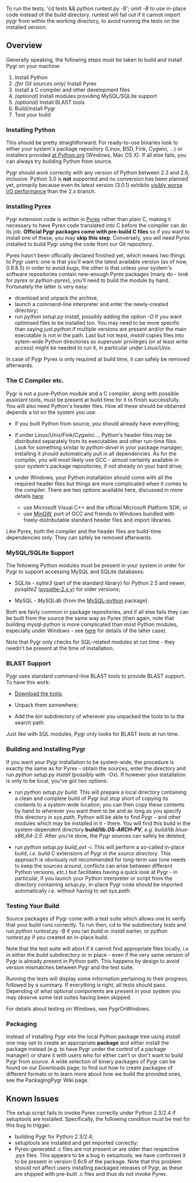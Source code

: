 To run the tests, 'cd tests && python runtest.py -B'; omit _-B_ to use in-place code instead of the build directory. runtest will fail out if it cannot import pygr from within the working directory, to avoid running the tests on the installed version.

## Overview ##

Generally speaking, the following steps must be taken to build and install Pygr on your machine:

  1. Install Python
  1. _(for Git sources only)_ Install Pyrex
  1. Install a C compiler and other development files
  1. _(optional)_ Install modules providing MySQL/SQLite support
  1. _(optional)_ Install BLAST tools
  1. Build/install Pygr
  1. Test your build


### Installing Python ###

This should be pretty straightforward. For ready-to-use binaries look to either your system's package repository (Linux, BSD, Fink, Cygwin, ...) or installers provided [at Python.org](http://www.python.org/download/) (Windows, Mac OS X). If all else fails, you can always try building Python from source.

Pygr should work correctly with any version of Python between 2.3 and 2.6, inclusive. Python 3.0 is **not** supported and no conversion has been planned yet, primarily because even its latest version (3.0.1) exhibits [visibly worse I/O performance](http://mail.python.org/pipermail/python-dev/2009-January/085590.html) than the 2.x branch.


### Installing Pyrex ###

Pygr extension code is written in [Pyrex](http://www.cosc.canterbury.ac.nz/greg.ewing/python/Pyrex/) rather than plain C, making it necessary to have Pyrex code translated into C before the compiler can do its job. **Official Pygr packages come with pre-build C files** so if you want to install one of these, you may **skip this step**. Conversely, you will need Pyrex installed to build Pygr using the code from our Git repository.

Pyrex hasn't been officially declared finished yet, which means two things to Pygr users: one is that you'll want the latest available version (as of now, 0.9.8.5) in order to avoid bugs, the other is that unless your system's software repositories contain new-enough Pyrex packages (many do - look for _pyrex_ or _python-pyrex_), you'll need to build the module by hand. Fortunately the latter is very easy:
  * download and unpack the archive;
  * launch a command-line interpreter and enter the newly-created directory;
  * run _python setup.py install_, possibly adding the option _-O_ if you want optimised files to be installed too. You may need to be more specific than saying just _python_ if multiple versions are present and/or the main executable is not in the path. Last but not least, _install_ copies files into sytem-wide Python directories so superuser privileges (or at least write access) might be needed to run it, in particular under Linux/Unix.

In case of Pygr Pyrex is only required at build time, it can safely be removed afterwards.


### The C Compiler etc. ###

Pygr is not a pure-Python module and a C compiler, along with possible assistant tools, must be present at build time for it to finish successfully. You will also need Python's header files. How all these should be obtained depends a lot on the system you use:

  * if you built Python from source, you should already have everything;

  * if under Linux/Unix/Fink/Cygwin/..., Python's header files may be distributed separately from its executables and other run-time files. Look for something similar to _python-devel_ in your package manager; installing it should automatically pull in all dependencies. As for the compiler, you will most likely use GCC - almost certainly available in your system's package repositories, if not already on your hard drive;

  * under Windows, your Python installation should come with all the required header files but things are more complicated when it comes to the compiler. There are two options available here, discussed in more details [here](PygrOnWindows.md):
    * use Microsoft Visual C++ and the official Microsoft Platform SDK; or
    * use [MinGW](http://www.mingw.org/), port of GCC and friends to Windows bundled with freely-distributable standard header files and import libraries.

Like Pyrex, both the compiler and the header files are build-time dependencies only. They can safely be removed afterwards.


### MySQL/SQLite Support ###

The following Python modules must be present in your system in order for Pygr to support accessing MySQL and SQLite databases:

  * SQLite - _sqlite3_ (part of the standard library) for Python 2.5 and newer, _pysqlite2_ ([pysqlite-2.x.y](http://pysqlite.org/)) for older versions;

  * MySQL - _MySQLdb_ (from the [MySQL-python](http://sourceforge.net/projects/mysql-python) package).

Both are fairly common in package repositories, and if all else fails they can be built from the source the same way as Pyrex (then again, note that building mysql-python is more complicated than most Python modules, especially under Windows - see [here](PygrOnWindows.md) for details of the latter case).

Note that Pygr only checks for SQL-related modules at run time - they needn't be present at the time of installation.


### BLAST Support ###

Pygr uses standard command-line BLAST tools to provide BLAST support. To have this work:

  * [Download the tools](http://www.ncbi.nlm.nih.gov/BLAST/download.shtml);

  * Unpack them somewhere;

  * Add the _bin_ subdirectory of wherever you unpacked the tools to to the search path.

Just like with SQL modules, Pygr only looks for BLAST tools at run time.


### Building and Installing Pygr ###

If you want your Pygr installation to be system-wide, the procedure is exactly the same as for Pyrex - obtain the sources, enter the directory and run _python setup.py install_ (possibly with _-Ox_). If however your installation is only to be local, you've got two options:

  * run _python setup.py build_. This will prepare a local directory containing a clean and complete build of Pygr but stop short of copying its contents to a system-wide location; you can then copy these contents by hand to wherever you want them to be and as long as you specify this directory in _sys.path_, Python will be able to find Pygr - and other modules which may be installed in it - there. You will find this build in the system-dependent directory **build/lib._OS_-_ARCH_-_PV_**, _e.g._ _build/lib.linux-x86\_64-2.5_. After you're done, the Pygr sources can safely be deleted;

  * run _python setup.py build\_ext -i_. This will perform a so-called in-place build, _i.e._ build C extensions of Pygr _in the source directory_. This approach is obviously not recommended for long-term use (one needs to keep the sources around, conflicts can arise between different Python versions, _etc._) but facilitates having a quick look at Pygr - in particular, if you launch your Python interpreter or script from the directory containing _setup.py_, in-place Pygr code should be imported automatically _i.e._ without having to set _sys.path_.


### Testing Your Build ###

Source packages of Pygr come with a test suite which allows one to verify that your build runs correctly. To run then, cd to the subdirectory _tests_ and run _python runtest.py -B_ if you ran _build_ or _install_ earlier, or _python runtest.py_ if you created an in-place build.

Note that the test suite will abort if it cannot find appropriate files locally, _i.e._ in either the _build_ subdirectory or in place - even if the very same version of Pygr is already present in Python path. This happens by design to avoid version mismatches between Pygr and the test suite.

Running the tests will display some information pertaining to their progress, followed by a summary. If everything is right, all tests should pass. Depending of what optional components are present in your system you may observe some test suites having been skipped.

For details about testing on Windows, see PygrOnWindows.


### Packaging ###

Instead of installing Pygr into the local Python package tree using _install_ one may opt to create an appropriate **package** and either install the package instead (e.g. to have Pygr under the control of a package manager) or share it with users who for either can't or don't want to build Pygr from source. A wide selection of binary packages of Pygr can be found on our Downloads page; to find out how to create packages of different formats or to learn more about how we build the provided ones, see the PackagingPygr Wiki page.


## Known Issues ##

The setup script fails to invoke Pyrex correctly under Python 2.3/2.4 if setuptools are installed. Specifically, the following condition must be met for this bug to trigger:
  * building Pygr for Python 2.3/2.4;
  * setuptools are installed and get imported correctly;
  * Pyrex-generated .c files are not present _or_ are older than respective .pyx files.
This appears to be a bug in setuptools; we have confirmed it to be present in version 0.6c9 of the package. Note that this problem should not affect users installing packaged releases of Pygr, as these are shipped with pre-built .c files and thus do not invoke Pyrex.